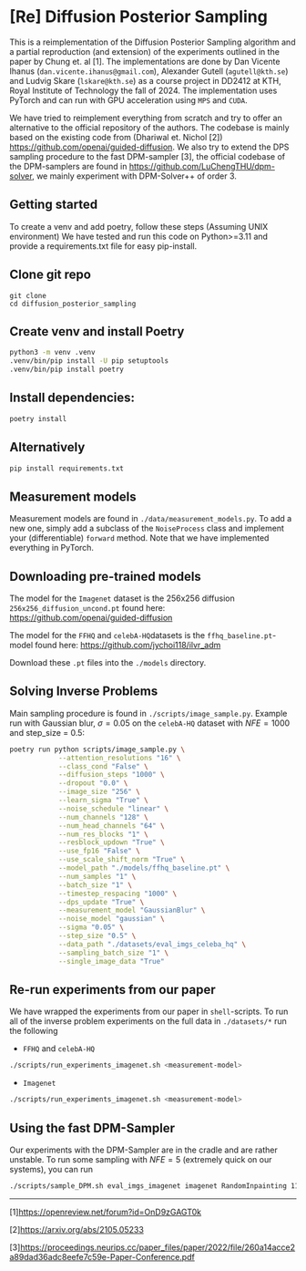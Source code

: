 # [Re] Diffusion Posterior Sampling

This is a reimplementation of the Diffusion Posterior Sampling algorithm and a partial reproduction (and extension) of the experiments outlined in the paper by Chung et. al [1]. The implementations are done by Dan Vicente Ihanus ($\texttt{dan.vicente.ihanus@gmail.com}$), Alexander Gutell ($\texttt{agutell@kth.se}$) and Ludvig Skare ($\texttt{lskare@kth.se}$) as a course project in DD2412 at KTH, Royal Institute of Technology the fall of 2024. The implementation uses PyTorch and can run with GPU acceleration using `MPS` and `CUDA`.

We have tried to reimplement everything from scratch and try to offer an alternative to the official repository of the authors. The codebase is mainly based on the existing code from (Dhariwal et. Nichol [2]) https://github.com/openai/guided-diffusion. We also try to extend the DPS sampling procedure to the fast DPM-sampler [3], the official codebase of the DPM-samplers are found in https://github.com/LuChengTHU/dpm-solver, we mainly experiment with DPM-Solver++ of order 3.


## Getting started
To create a venv and add poetry, follow these steps (Assuming UNIX environment)
We have tested and run this code on Python>=3.11 and provide a requirements.txt file for easy pip-install.


## Clone git repo
```
git clone 
cd diffusion_posterior_sampling
```

## Create venv and install Poetry

```bash
python3 -m venv .venv
.venv/bin/pip install -U pip setuptools
.venv/bin/pip install poetry
```

## Install dependencies:

```bash
poetry install 
```

## Alternatively
```bash
pip install requirements.txt
```

## Measurement models
Measurement models are found in `./data/measurement_models.py`. To add a new one, simply add a subclass of the `NoiseProcess` class and implement your (differentiable) `forward` method. Note that we have implemented everything in PyTorch.


## Downloading pre-trained models
The model for the `Imagenet` dataset is the 256x256 diffusion $\texttt{256x256\_diffusion\_uncond.pt}$ found here:
https://github.com/openai/guided-diffusion

The model for the `FFHQ` and `celebA-HQ`datasets is the $\texttt{ffhq\_baseline.pt}$-model found here:
https://github.com/jychoi118/ilvr_adm

Download these `.pt` files into the `./models` directory.

## Solving Inverse Problems
Main sampling procedure is found in `./scripts/image_sample.py`. Example run with Gaussian blur, $\sigma =0.05$ on the `celebA-HQ` dataset with $NFE=1000$ and step_size = 0.5:

```bash
poetry run python scripts/image_sample.py \
            --attention_resolutions "16" \
            --class_cond "False" \
            --diffusion_steps "1000" \
            --dropout "0.0" \
            --image_size "256" \
            --learn_sigma "True" \
            --noise_schedule "linear" \
            --num_channels "128" \
            --num_head_channels "64" \
            --num_res_blocks "1" \
            --resblock_updown "True" \
            --use_fp16 "False" \
            --use_scale_shift_norm "True" \
            --model_path "./models/ffhq_baseline.pt" \
            --num_samples "1" \
            --batch_size "1" \
            --timestep_respacing "1000" \
            --dps_update "True" \
            --measurement_model "GaussianBlur" \
            --noise_model "gaussian" \
            --sigma "0.05" \
            --step_size "0.5" \
            --data_path "./datasets/eval_imgs_celeba_hq" \
            --sampling_batch_size "1" \
            --single_image_data "True" 
```

## Re-run experiments from our paper
We have wrapped the experiments from our paper in `shell`-scripts. To run all of the inverse problem experiments on the full data in `./datasets/*` run the following

- $\texttt{FFHQ}$ and $\texttt{celebA-HQ}$

```bash
./scripts/run_experiments_imagenet.sh <measurement-model>
```

- $\texttt{Imagenet}$ 
```bash
./scripts/run_experiments_imagenet.sh <measurement-model>
```

## Using the fast DPM-Sampler
Our experiments with the DPM-Sampler are in the cradle and are rather unstable. To run some sampling with $NFE=5$ (extremely quick on our systems), you can run

```bash
./scripts/sample_DPM.sh eval_imgs_imagenet imagenet RandomInpainting 115. 0.92
```

------
[1]https://openreview.net/forum?id=OnD9zGAGT0k

[2]https://arxiv.org/abs/2105.05233

[3]https://proceedings.neurips.cc/paper_files/paper/2022/file/260a14acce2a89dad36adc8eefe7c59e-Paper-Conference.pdf